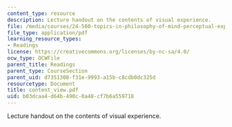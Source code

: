 ```yaml
---
content_type: resource
description: Lecture handout on the contents of visual experience.
file: /media/courses/24-500-topics-in-philosophy-of-mind-perceptual-experience-spring-2007/b03dcaa4d64b490c0a48cf7b6a559718_content_view.pdf
file_type: application/pdf
learning_resource_types:
- Readings
license: https://creativecommons.org/licenses/by-nc-sa/4.0/
ocw_type: OCWFile
parent_title: Readings
parent_type: CourseSection
parent_uid: d7351308-f31e-9993-a15b-c8cdb0dc325d
resourcetype: Document
title: content_view.pdf
uid: b03dcaa4-d64b-490c-0a48-cf7b6a559718
---
```

Lecture handout on the contents of visual experience.